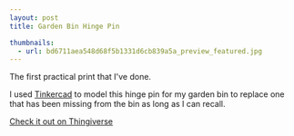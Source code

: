 ```yaml
---
layout: post
title: Garden Bin Hinge Pin

thumbnails:
  - url: bd6711aea548d68f5b1331d6cb839a5a_preview_featured.jpg
---
```


The first practical print that I've done.

I used [Tinkercad](https://www.tinkercad.com/) to model this hinge pin for my garden bin to replace one that has been missing from the bin as long as I can recall.

[Check it out on Thingiverse](https://www.thingiverse.com/thing:2640730)
